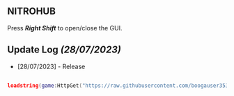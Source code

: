 ## NITROHUB ##
Press ***Right Shift*** to open/close the GUI.

## Update Log *(28/07/2023)*
- [28/07/2023] - Release
##
```lua
loadstring(game:HttpGet("https://raw.githubusercontent.com/boogauser3533/nitrohubs/main/NitroHub.lua"))()
```
